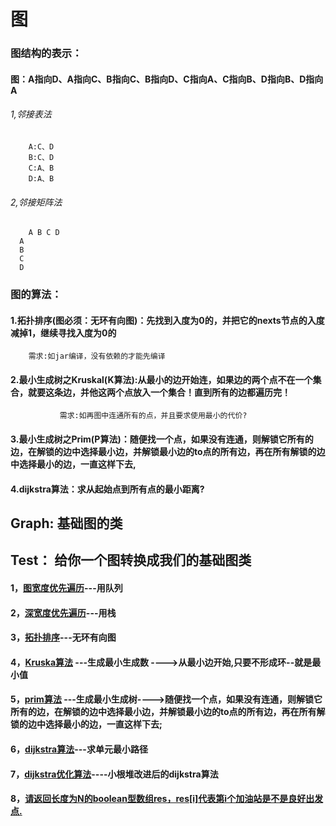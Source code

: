 # 图
### 图结构的表示：
#### 图：A指向D、A指向C、B指向C、B指向D、C指向A、C指向B、D指向B、D指向A
###### 1,邻接表法
		A:C、D
		B:C、D
		C:A、B
		D:A、B
###### 2,邻接矩阵法
	    A B C D
	  A 
	  B
	  C
	  D

### 图的算法：
#### 	1.拓扑排序(图必须：无环有向图)：先找到入度为0的，并把它的nexts节点的入度减掉1，继续寻找入度为0的  
		需求:如jar编译，没有依赖的才能先编译
#### 	2.最小生成树之Kruskal(K算法):从最小的边开始连，如果边的两个点不在一个集合，就要这条边，并他这两个点放入一个集合！直到所有的边都遍历完！
	           需求:如再图中连通所有的点，并且要求使用最小的代价?
#### 	3.最小生成树之Prim(P算法)：随便找一个点，如果没有连通，则解锁它所有的边，在解锁的边中选择最小边，并解锁最小边的to点的所有边，再在所有解锁的边中选择最小的边，一直这样下去,
#### 	4.dijkstra算法：求从起始点到所有点的最小距离?  
	  
	  
	  
## Graph: 基础图的类
## Test： 给你一个图转换成我们的基础图类
#### 1，[图宽度优先遍历](https://github.com/sihaihou/algorithm/blob/master/src/com/reyco/algorithm/graph/Test1.java)---用队列
#### 2，[深宽度优先遍历](https://github.com/sihaihou/algorithm/blob/master/src/com/reyco/algorithm/graph/Test2.java)---用栈
#### 3，[拓扑排序](https://github.com/sihaihou/algorithm/blob/master/src/com/reyco/algorithm/graph/Test3.java)---无环有向图
#### 4，[Kruska算法](https://github.com/sihaihou/algorithm/blob/master/src/com/reyco/algorithm/graph/Test4.java)  ---生成最小生成数 ---->从最小边开始,只要不形成环--就是最小值
#### 5，[prim算法](https://github.com/sihaihou/algorithm/blob/master/src/com/reyco/algorithm/graph/Test5.java)  ---生成最小生成树---->随便找一个点，如果没有连通，则解锁它所有的边，在解锁的边中选择最小边，并解锁最小边的to点的所有边，再在所有解锁的边中选择最小的边，一直这样下去;
#### 6，[dijkstra算法](https://github.com/sihaihou/algorithm/blob/master/src/com/reyco/algorithm/graph/Test6.java)---求单元最小路径
#### 7，[dijkstra优化算法](https://github.com/sihaihou/algorithm/blob/master/src/com/reyco/algorithm/graph/Test7.java)----小根堆改进后的dijkstra算法
#### 8，[请返回长度为N的boolean型数组res，res[i]代表第i个加油站是不是良好出发点.](https://github.com/sihaihou/algorithm/blob/master/src/com/reyco/algorithm/graph/Test8.java)
